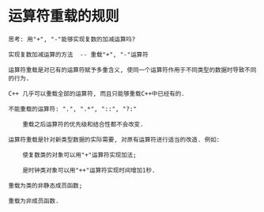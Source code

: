 # 运算符重载的规则

    思考: 用"+", "-"能够实现复数的加减运算吗?

    实现复数加减运算的方法  -- 重载"+", "-"运算符

    运算符重载是对已有的运算符赋予多重含义, 使同一个运算符作用于不同类型的数据时导致不同的行为.

    C++ 几乎可以重载全部的运算符, 而且只能够重载C++中已经有的.

    不能重载的运算符: ".", ".*", "::", "?:"

        重载之后运算符的优先级和结合性都不会改变.

    运算符重载是针对新类型数据的实际需要, 对原有运算符进行适当的改造. 例如:

        使复数类的对象可以用"+"运算符实现加法;

        是时钟类对象可以用"++"运算符实现时间增加1秒.

    重载为类的非静态成员函数;

    重载为非成员函数.
    